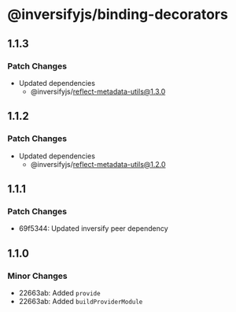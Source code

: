 # @inversifyjs/binding-decorators

## 1.1.3

### Patch Changes

- Updated dependencies
  - @inversifyjs/reflect-metadata-utils@1.3.0

## 1.1.2

### Patch Changes

- Updated dependencies
  - @inversifyjs/reflect-metadata-utils@1.2.0

## 1.1.1

### Patch Changes

- 69f5344: Updated inversify peer dependency

## 1.1.0

### Minor Changes

- 22663ab: Added `provide`
- 22663ab: Added `buildProviderModule`
